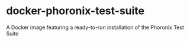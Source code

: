 # docker-phoronix-test-suite
A Docker image featuring a ready-to-run installation of the Phoronix Test Suite
